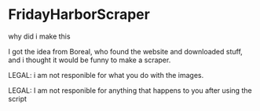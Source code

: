 # FridayHarborScraper
why did i make this

I got the idea from Boreal, who found the website and downloaded stuff, and i thought it would be funny to make a scraper.

LEGAL: i am not responible for what you do with the images.

LEGAL: I am not responible for anything that happens to you after using the script
